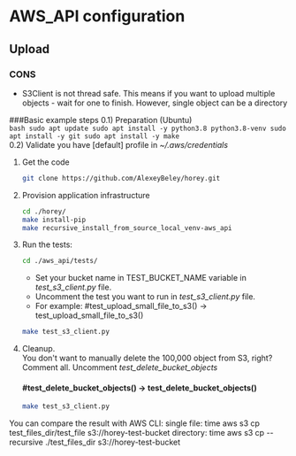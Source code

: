 # AWS_API configuration

## Upload
### CONS
* S3Client is not thread safe. This means if you want to upload multiple objects - wait for one to finish.
However, single object can be a directory  


###Basic example steps
0.1) Preparation (Ubuntu) \
    ```bash
    sudo apt update
    sudo apt install -y python3.8 python3.8-venv
    sudo apt install -y git
    sudo apt install -y make
    ```\
0.2) Validate you have [default] profile in _~/.aws/credentials_


1) Get the code
    ```bash
    git clone https://github.com/AlexeyBeley/horey.git
    ```

2) Provision application infrastructure
    ```bash
    cd ./horey/
    make install-pip
    make recursive_install_from_source_local_venv-aws_api
    ```

3) Run the tests:
    ```bash
    cd ./aws_api/tests/
    ```
    * Set your bucket name in TEST_BUCKET_NAME variable in _test_s3_client.py_ file. 
    * Uncomment the test you want to run in _test_s3_client.py_ file.
    * For example: #test_upload_small_file_to_s3() -> test_upload_small_file_to_s3() 

    ```bash
    make test_s3_client.py
    ```

4) Cleanup.\
   You don't want to manually delete the 100,000 object from S3, right?\
   Comment all. Uncomment _test_delete_bucket_objects_
   #### #test_delete_bucket_objects() -> test_delete_bucket_objects()
    ```bash
    make test_s3_client.py
    ```

You can compare the result with AWS CLI:
single file:
time aws s3 cp test_files_dir/test_file s3://horey-test-bucket
directory:
time aws s3 cp --recursive ./test_files_dir s3://horey-test-bucket